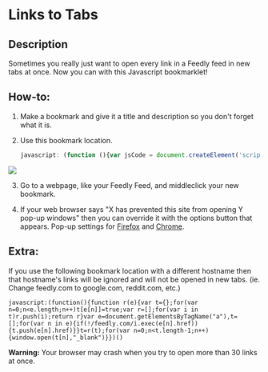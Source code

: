 
Links to Tabs
=======================

Description
-----------

Sometimes you really just want to open every link in a Feedly feed in new tabs at once. Now you can with this Javascript bookmarklet! 

How-to:
-----------

1. Make a bookmark and give it a title and description so you don't forget what it is.

2. Use this bookmark location.

	```js
	javascript: (function (){var jsCode = document.createElement('script'); jsCode.setAttribute('id', 'openLinksInTabs.js'); jsCode.setAttribute('src', 'https://raw.github.com/zelus-craft/LinksToTabs/master/openLinksInTabsMinified'); document.body.appendChild(jsCode); }());
	```

 ![](https://raw.github.com/zelus-craft/LinksToTabs/master/img/Bookmark%20Tutorial.png)

3. Go to a webpage, like your Feedly Feed, and middleclick your new bookmark.

4. If your web browser says "X has prevented this site from opening Y pop-up windows" then you can override it with the options button that appears. Pop-up settings for <a href="https://support.mozilla.org/en-US/kb/pop-blocker-settings-exceptions-troubleshooting">Firefox</a>  and <a href="https://support.google.com/chrome/answer/95472?hl=en">Chrome</a>. 

Extra:
------

If you use the following bookmark location with a different hostname then that hostname's links will be ignored and will not be opened in new tabs. (ie. Change feedly.com to google.com, reddit.com, etc.)

	
	javascript:(function(){function r(e){var t={};for(var n=0;n<e.length;n++)t[e[n]]=true;var r=[];for(var i in t)r.push(i);return r}var e=document.getElementsByTagName("a"),t=[];for(var n in e){if(!/feedly.com/i.exec(e[n].href)){t.push(e[n].href)}}t=r(t);for(var n=0;n<t.length-1;n++){window.open(t[n],"_blank")}})()
	

**Warning:** Your browser may crash when you try to open more than 30 links at once.
